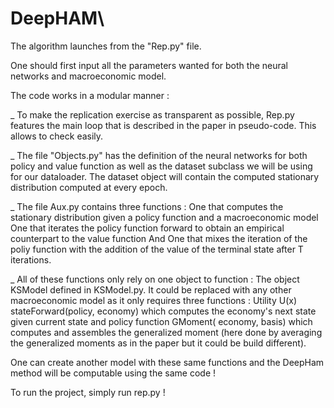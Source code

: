 # DeepHAM\

The algorithm launches from the "Rep.py" file. 

One should first input all the parameters wanted for both the neural networks and macroeconomic model. 

The code works in a modular manner : 

_ To make the replication exercise as transparent as possible, Rep.py features the main loop that is described in the paper in pseudo-code. 
This allows to check easily. 

_ The file "Objects.py" has the definition of the neural networks for both policy and value function as well as the dataset subclass we will
be using for our dataloader. The dataset object will contain the computed stationary distribution computed at every epoch. 

_ The file Aux.py contains three functions : One that computes the stationary distribution given a policy function and a macroeconomic model
One that iterates the policy function forward to obtain an empirical counterpart to the value function 
And One that mixes the iteration of the poliy function with the addition of the value of the terminal state after T iterations. 

_ All of these functions only rely on one object to function : The object KSModel defined in KSModel.py. It could be replaced with any 
other macroeconomic model as it only requires three functions : 
Utility U(x) 
stateForward(policy, economy) which computes the economy's next state given current state and policy function
GMoment( economy, basis) which computes and assembles the generalized moment (here done by averaging the generalized moments as in the paper
but it could be build different). 

One can create another model with these same functions and the DeepHam method will be computable using the same code !

To run the project, simply run rep.py ! 
